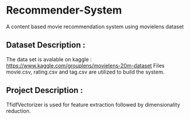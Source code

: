 # Recommender-System
A content based movie recommendation system using movielens dataset

## Dataset Description :
   The data set is avalable on kaggle : https://www.kaggle.com/grouplens/movielens-20m-dataset
   Files movie.csv, rating.csv and tag.csv are utilized to build the system.
   
## Project Description :
   TfidfVectorizer is used for feature extraction followed by dimensionality reduction.

